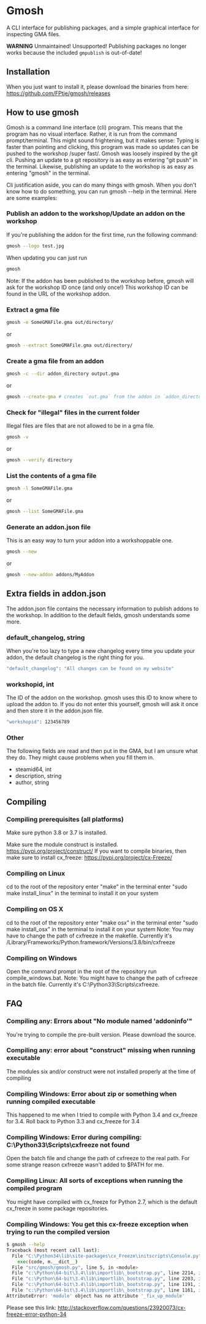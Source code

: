 # Gmosh

A CLI interface for publishing packages, and a simple graphical interface for inspecting GMA files.

**WARNING** Unmaintained! Unsupported! Publishing packages no longer works because the included `gmpublish` is out-of-date!

## Installation

When you just want to install it, please download the binaries from here:
<https://github.com/FPtje/gmosh/releases>

## How to use gmosh

Gmosh is a command line interface (cli) program. This means that the program has no visual interface.
Rather, it is run from the command prompt/terminal. This might sound frightening, but it makes sense:
Typing is faster than pointing and clicking, this program was made so updates can be pushed to the workshop /super fast/.
Gmosh was loosely inspired by the git cli. Pushing an update to a git repository is as easy as entering "git push" in the terminal.
Likewise, publishing an update to the workshop is as easy as entering "gmosh" in the terminal.

Cli justification aside, you can do many things with gmosh. When you don't know how to do something,
you can run gmosh --help in the terminal. Here are some examples:

### Publish an addon to the workshop/Update an addon on the workshop

If you're publishing the addon for the first time, run the following command:

```bash
gmosh --logo test.jpg
```

When updating you can just run

```bash
gmosh
```

Note: If the addon has been published to the workshop before, gmosh will ask for the workshop ID once (and only once!)
This workshop ID can be found in the URL of the workshop addon.

### Extract a gma file

```bash
gmosh -e SomeGMAFile.gma out/directory/
```

or

```bash
gmosh --extract SomeGMAFile.gma out/directory/
```

### Create a gma file from an addon

```bash
gmosh -c --dir addon_directory output.gma
```

or

```bash
gmosh --create-gma # creates `out.gma` from the addon in `addon_directory`
```

### Check for "illegal" files in the current folder

Illegal files are files that are not allowed to be in a gma file.

```bash
gmosh -v
```

or

```bash
gmosh --verify directory
```

### List the contents of a gma file

```bash
gmosh -l SomeGMAFile.gma
```

or

```bash
gmosh --list SomeGMAFile.gma
```

### Generate an addon.json file

This is an easy way to turn your addon into a workshoppable one.

```bash
gmosh --new
```

or

```bash
gmosh --new-addon addons/MyAddon
```

## Extra fields in addon.json

The addon.json file contains the necessary information to publish addons to the workshop.
In addition to the default fields, gmosh understands some more.

### default_changelog, string

When you're too lazy to type a new changelog every time you update your addon,
the default changelog is the right thing for you.

```bash
"default_changelog": "All changes can be found on my website"
```

### workshopid, int

The ID of the addon on the workshop. gmosh uses this ID to know where to upload the addon to.
If you do not enter this yourself, gmosh will ask it once and then store it in the addon.json file.

```bash
"workshopid": 123456789
```

### Other

The following fields are read and then put in the GMA, but I am unsure what they do.
They might cause problems when you fill them in.

- steamid64, int
- description, string
- author, string

## Compiling

### Compiling prerequisites (all platforms)

Make sure python 3.8 or 3.7 is installed.

Make sure the module construct is installed. <https://pypi.org/project/construct/>
If you want to compile binaries, then make sure to install cx_freeze: <https://pypi.org/project/cx-Freeze/>

### Compiling on Linux

cd to the root of the repository
enter "make" in the terminal
enter "sudo make install_linux" in the terminal to install it on your system

### Compiling on OS X

cd to the root of the repository
enter "make osx" in the terminal
enter "sudo make install_osx" in the terminal to install it on your system
Note: You may have to change the path of cxfreeze in the makefile. Currently it's /Library/Frameworks/Python.framework/Versions/3.8/bin/cxfreeze

### Compiling on Windows

Open the command prompt in the root of the repository
run compile_windows.bat.
Note: You might have to change the path of cxfreeze in the batch file. Currently it's C:\Python33\Scripts\cxfreeze.

## FAQ

### Compiling any: Errors about "No module named 'addoninfo'"

You're trying to compile the pre-built version. Please download the source.

### Compiling any: error about "construct" missing when running executable

The modules six and/or construct were not installed properly at the time of compiling

### Compiling Windows: Error about zip or something when running compiled executable

This happened to me when I tried to compile with Python 3.4 and cx_freeze for 3.4. Roll back to Python 3.3 and cx_freeze for 3.4

### Compiling Windows: Error during compiling: C:\Python33\Scripts\cxfreeze not found

Open the batch file and change the path of cxfreeze to the real path. For some strange reason cxfreeze wasn't added to $PATH for me.

### Compiling Linux: All sorts of exceptions when running the compiled program

You might have compiled with cx_freeze for Python 2.7, which is the default cx_freeze in some package repositories.

### Compiling Windows: You get this cx-freeze exception when trying to run the compiled version

```bash
$ gmosh --help
Traceback (most recent call last):
  File "C:\Python34\lib\site-packages\cx_Freeze\initscripts\Console.py", line 27, in <module>
    exec(code, m.__dict__)
  File "src/gmosh/gmosh.py", line 5, in <module>
  File "c:\Python\64-bit\3.4\lib\importlib\_bootstrap.py", line 2214, in _find_and_load
  File "c:\Python\64-bit\3.4\lib\importlib\_bootstrap.py", line 2203, in _find_and_load_unlocked
  File "c:\Python\64-bit\3.4\lib\importlib\_bootstrap.py", line 1191, in _load_unlocked
  File "c:\Python\64-bit\3.4\lib\importlib\_bootstrap.py", line 1161, in _load_backward_compatible
AttributeError: 'module' object has no attribute '_fix_up_module'
```

Please see this link:
<http://stackoverflow.com/questions/23920073/cx-freeze-error-python-34>
